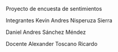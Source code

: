 Proyecto de encuesta de sentimientos

Integrantes 
Kevin Andres Nisperuza Sierra

Daniel Andres Sánchez Méndez

Docente 
Alexander Toscano Ricardo
